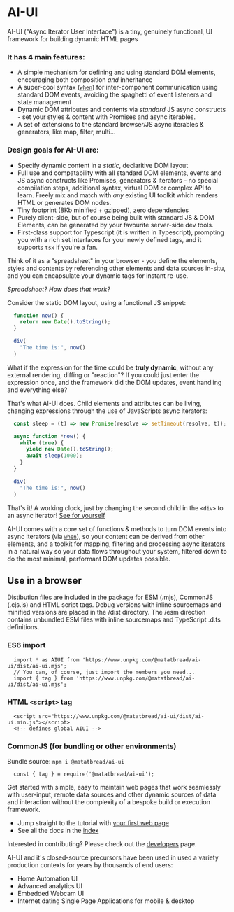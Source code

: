 # AI-UI

AI-UI ("Async Iterator User Interface") is a tiny, genuinely functional, UI framework for building dynamic HTML pages

### It has 4 main features:

* A simple mechanism for defining and using standard DOM elements, encouraging both composition _and_ inheritance
* A super-cool syntax ([`when`](https://github.com/MatAtBread/AI-UI/blob/main/guide/when.md)) for inter-component communication using standard DOM events, avoiding the spaghetti of event listeners and state management
* Dynamic DOM attributes and contents via _standard_ JS async constructs - set your styles & content with Promises and async iterables.
* A set of extensions to the standard browser/JS async iterables & generators, like map, filter, multi...

### Design goals for AI-UI are:

* Specify dynamic content in a _static_, declaritive DOM layout
* Full use and compatability with all standard DOM elements, events and JS async constructs like Promises, generators & iterators - no special compilation steps, additional syntax, virtual DOM or complex API to learn. Freely mix and match with _any_ existing UI toolkit which renders HTML or generates DOM nodes.
* Tiny footprint (8Kb minified + gzipped), zero dependencies
* Purely client-side, but of course being bullt with standard JS & DOM Elements, can be generated by your favourite server-side dev tools.
* First-class support for Typescript (it is written in Typescript), prompting you with a rich set interfaces for your newly defined tags, and it supports `tsx` if you're a fan.

Think of it as a "spreadsheet" in your browser - you define the elements, styles and contents by referencing other elements and data sources in-situ, and you can encapsulate your dynamic tags for instant re-use.

_Spreadsheet? How does that work?_

Consider the static DOM layout, using a functional JS snippet:
```javascript
  function now() {
    return new Date().toString();
  }

  div(
    "The time is:", now()
  )
```
What if the expression for the time could be **truly dynamic**, without any external rendering, diffing or "reaction"? If you could just enter the expression once, and the framework did the DOM updates, event handling and everything else?

That's what AI-UI does. Child elements and attributes can be living, changing expressions through the use of JavaScripts async iterators:
```javascript
  const sleep = (t) => new Promise(resolve => setTimeout(resolve, t));

  async function *now() {
    while (true) {
      yield new Date().toString();
      await sleep(1000);
    }
  }

  div(
    "The time is:", now()
  )
```
That's it! A working clock, just by changing the second child in the `<div>` to an async iterator! [See for yourself](https://raw.githack.com/MatAtBread/AI-UI/main/guide/examples/readme.html)

AI-UI comes with a core set of functions & methods to turn DOM events into async iterators (via [`when`](https://github.com/MatAtBread/AI-UI/blob/main/guide/when.md)), so your content can be derived from other elements, and a toolkit for mapping, filtering and processing async [iterators](https://github.com/MatAtBread/AI-UI/blob/main/guide/iterators.md) in a natural way so your data flows throughout your system, filtered down to do the most minimal, performant DOM updates possible.

## Use in a browser

Distibution files are included in the package for ESM (.mjs), CommonJS (.cjs.js) and HTML script tags. Debug versions with inline sourcemaps and minified versions are placed in the /dist directory. The /esm direction contains unbundled ESM files with inline sourcemaps and TypeScript .d.ts definitions.

### ES6 import
```
  import * as AIUI from 'https://www.unpkg.com/@matatbread/ai-ui/dist/ai-ui.mjs';
  // You can, of course, just import the members you need...
  import { tag } from 'https://www.unpkg.com/@matatbread/ai-ui/dist/ai-ui.mjs';
```

### HTML `<script>` tag
```
  <script src="https://www.unpkg.com/@matatbread/ai-ui/dist/ai-ui.min.js"></script>
  <!-- defines global AIUI -->
```

### CommonJS (for bundling or other environments)

Bundle source: `npm i @matatbread/ai-ui`
```
  const { tag } = require('@matatbread/ai-ui');
```

Get started with simple, easy to maintain web pages that work seamlessly with user-input, remote data sources and other dynamic sources of data and interaction without the complexity of a bespoke build or execution framework.

* Jump straight to the tutorial with [your first web page](https://github.com/MatAtBread/AI-UI/blob/main/guide/your-first-web-page.md)
* See all the docs in the [index](https://github.com/MatAtBread/AI-UI/blob/main/guide/index.md)

Interested in contributing? Please check out the [developers](https://github.com/MatAtBread/AI-UI/blob/main/guide/developers.md) page.

AI-UI and it's closed-source precursors have been used in used a variety production contexts for years by thousands of end users:
* Home Automation UI
* Advanced analytics UI
* Embedded Webcam UI
* Internet dating Single Page Applications for mobile & desktop
